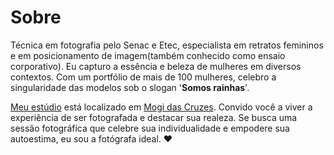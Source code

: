 # Sobre

Técnica em fotografia pelo Senac e Etec, especialista em retratos femininos e em posicionamento de imagem(também conhecido como ensaio corporativo). Eu capturo a essência e beleza de mulheres em diversos contextos. Com um portfólio de mais de 100 mulheres, celebro a singularidade das modelos sob o slogan '**Somos rainhas**'.

[Meu estúdio](https://fotografalilliatavares.com.br/estudio) está localizado em [Mogi das Cruzes](https://fotografalilliatavares.com.br/estudio). Convido você a viver a experiência de ser fotografada e destacar sua realeza. Se busca uma sessão fotográfica que celebre sua individualidade e empodere sua autoestima, eu sou a fotógrafa ideal. ❤️
